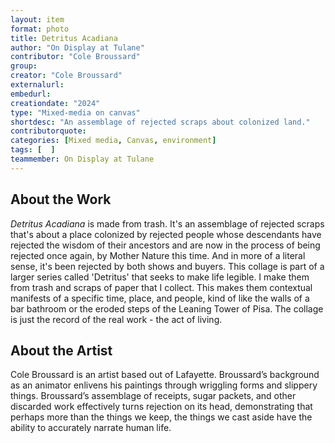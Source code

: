 ```yaml
---
layout: item
format: photo
title: Detritus Acadiana
author: "On Display at Tulane"
contributor: "Cole Broussard"
group: 
creator: "Cole Broussard"
externalurl: 
embedurl: 
creationdate: "2024"
type: "Mixed-media on canvas"
shortdesc: "An assemblage of rejected scraps about colonized land."
contributorquote: 
categories: [Mixed media, Canvas, environment]
tags: [  ]
teammember: On Display at Tulane
---
```


## About the Work

_Detritus Acadiana_ is made from trash. It's an assemblage of rejected scraps that's about a place colonized by rejected people whose descendants have rejected the wisdom of their ancestors and are now in the process of being rejected once again, by Mother Nature this time. And in more of a literal sense, it's been rejected by both shows and buyers. This collage is part of a larger series called 'Detritus' that seeks to make life legible. I make them from trash and scraps of paper that I collect. This makes them contextual manifests of a specific time, place, and people, kind of like the walls of a bar bathroom or the eroded steps of the Leaning Tower of Pisa. The collage is just the record of the real work - the act of living.

## About the Artist

Cole Broussard is an artist based out of Lafayette. Broussard’s background as an animator enlivens his paintings through wriggling forms and slippery things. Broussard’s assemblage of receipts, sugar packets, and other discarded work effectively turns rejection on its head, demonstrating that perhaps more than the things we keep, the things we cast aside have the ability to accurately narrate human life. 
